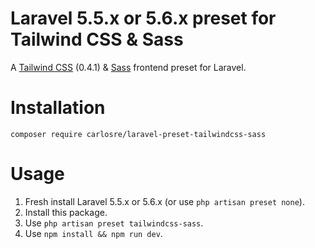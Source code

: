 # Laravel 5.5.x or 5.6.x preset for Tailwind CSS & Sass
A [Tailwind CSS](https://tailwindcss.com) (0.4.1) &amp; [Sass](http://sass-lang.com) frontend preset for Laravel.

# Installation
```
composer require carlosre/laravel-preset-tailwindcss-sass
```

# Usage
1. Fresh install Laravel 5.5.x or 5.6.x (or use `php artisan preset none`).
2. Install this package.
3. Use `php artisan preset tailwindcss-sass`.
4. Use `npm install && npm run dev`.

